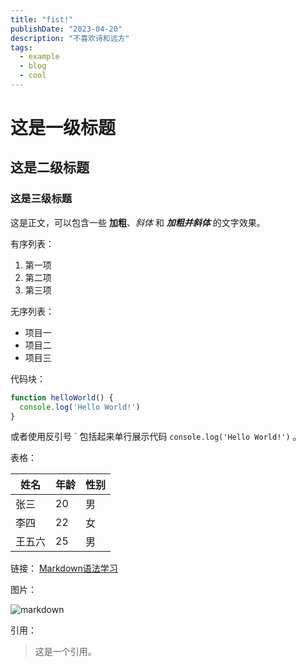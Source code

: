 ```yaml
---
title: "fist!"
publishDate: "2023-04-20"
description: "不喜欢诗和远方"
tags:
  - example
  - blog
  - cool
---
```


# 这是一级标题
## 这是二级标题
### 这是三级标题

这是正文，可以包含一些 **加粗**、*斜体* 和 ***加粗并斜体*** 的文字效果。

有序列表：

1. 第一项
2. 第二项
3. 第三项

无序列表：

- 项目一
- 项目二
- 项目三

代码块：

```js
function helloWorld() {
  console.log('Hello World!')
}
```

或者使用反引号 \` 包括起来单行展示代码 `console.log('Hello World!')` 。

表格：

| 姓名   | 年龄 | 性别 |
| ------ | ---- | ---- |
| 张三   | 20   | 男   |
| 李四   | 22   | 女   |
| 王五六 | 25   | 男   |

链接： [Markdown语法学习](https://www.markdownguide.org/extended-syntax/) 

图片：

![markdown](https://placekitten.com/g/600/300)

引用：

> 这是一个引用。